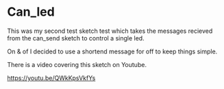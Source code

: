 # Can_led

This was my second test sketch test which takes the messages recieved from the can_send sketch to control a single led.

On & of I decided to use a shortend message for off to keep things simple.

There is a video covering this sketch on Youtube.

https://youtu.be/QWkKpsVkfYs
